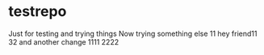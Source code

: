 # testrepo
Just for testing and trying things
Now trying something else
11
hey friend11
32
and another change
1111
2222
